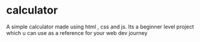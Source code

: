 # calculator
A simple calculator made using html , css and js. Its a beginner level project which u can use as a reference for your web dev journey
